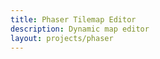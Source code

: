 ```yaml
---
title: Phaser Tilemap Editor
description: Dynamic map editor 
layout: projects/phaser
---
```


<script src="/assets/projects/tilemap-editor/js/tilemap-editor.js"></script>